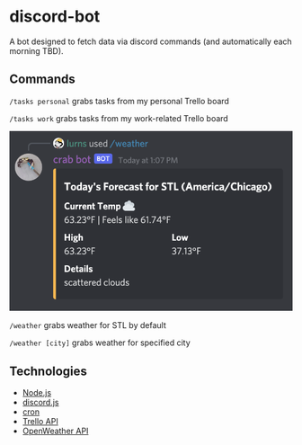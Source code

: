 # discord-bot

A bot designed to fetch data via discord commands (and automatically each morning TBD).

## Commands

`/tasks personal` grabs tasks from my personal Trello board

`/tasks work` grabs tasks from my work-related Trello board

![](/src/weather.png 'Example of /weather command')

`/weather` grabs weather for STL by default

`/weather [city]` grabs weather for specified city

## Technologies

- [Node.js](https://nodejs.org/)
- [discord.js](https://discord.js.org/)
- [cron](https://npmjs.com/package/cron)
- [Trello API](https://developer.atlassian.com/cloud/trello/)
- [OpenWeather API](https://openweathermap.org/)

